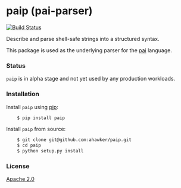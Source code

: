 # paip (pai-parser)

[![Build Status](https://travis-ci.org/ahawker/paip.svg?branch=master)](https://travis-ci.org/ahawker/paip)

Describe and parse shell-safe strings into a structured syntax.

This package is used as the underlying parser for the [pai](https://github.com/ahawker/pai) language.

### Status

`paip` is in alpha stage and not yet used by any production workloads.

### Installation

Install `paip` using [pip](https://pypi.python.org/pypi/pip):
```bash
    $ pip install paip
```

Install `paip` from source:
```bash
    $ git clone git@github.com:ahawker/paip.git
    $ cd paip
    $ python setup.py install
```

### License

[Apache 2.0](LICENSE)
